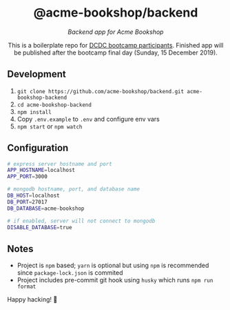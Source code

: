 <!-- markdownlint-disable MD033 MD036 -->

<div align=center>

# @acme-bookshop/backend

_Backend app for Acme Bookshop_

This is a boilerplate repo for [DCDC bootcamp participants](http://dilo.id/Event/Detail/551). Finished app will be published after the bootcamp final day (Sunday, 15 December 2019).

</div>

## Development

1. `git clone https://github.com/acme-bookshop/backend.git acme-bookshop-backend`
2. `cd acme-bookshop-backend`
3. `npm install`
4. Copy `.env.example` to `.env` and configure env vars
5. `npm start` or `npm watch`

## Configuration

```bash
# express server hostname and port
APP_HOSTNAME=localhost
APP_PORT=3000

# mongodb hostname, port, and database name
DB_HOST=localhost
DB_PORT=27017
DB_DATABASE=acme-bookshop

# if enabled, server will not connect to mongodb
DISABLE_DATABASE=true
```

## Notes

- Project is `npm` based; `yarn` is optional but using `npm` is recommended since `package-lock.json` is commited
- Project includes pre-commit git hook using `husky` which runs `npm run format`

Happy hacking! 🎉
